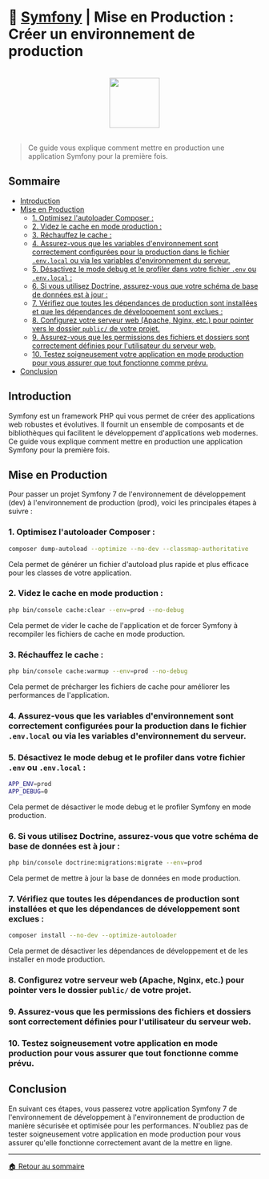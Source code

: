 # 🚀 **[Symfony](https://symfony.com/)** | Mise en Production : Créer un environnement de production

<br>

<center>
<img src="https://symfony.com/logos/symfony_black_03.png" width="100">
</center>

<br>

> Ce guide vous explique comment mettre en production une application Symfony pour la première fois.

## Sommaire

-   [Introduction](#introduction)
-   [Mise en Production](#mise-en-production)
    -   [1. Optimisez l'autoloader Composer :](#1-optimisez-lautoloader-composer-)
    -   [2. Videz le cache en mode production :](#2-videz-le-cache-en-mode-production-)
    -   [3. Réchauffez le cache :](#3-réchauffez-le-cache-)
    -   [4. Assurez-vous que les variables d'environnement sont correctement configurées pour la production dans le fichier `.env.local` ou via les variables d'environnement du serveur.](#4-assurez-vous-que-les-variables-denvironnement-sont-correctement-configurées-pour-la-production-dans-le-fichier-envlocal-ou-via-les-variables-denvironnement-du-serveur)
    -   [5. Désactivez le mode debug et le profiler dans votre fichier `.env` ou `.env.local` :](#5-désactivez-le-mode-debug-et-le-profiler-dans-votre-fichier-env-ou-envlocal-)
    -   [6. Si vous utilisez Doctrine, assurez-vous que votre schéma de base de données est à jour :](#6-si-vous-utilisez-doctrine-assurez-vous-que-votre-schéma-de-base-de-données-est-à-jour-)
    -   [7. Vérifiez que toutes les dépendances de production sont installées et que les dépendances de développement sont exclues :](#7-vérifiez-que-toutes-les-dépendances-de-production-sont-installées-et-que-les-dépendances-de-développement-sont-exclues-)
    -   [8. Configurez votre serveur web (Apache, Nginx, etc.) pour pointer vers le dossier `public/` de votre projet.](#8-configurez-votre-serveur-web-apache-nginx-etc-pour-pointer-vers-le-dossier-public-de-votre-projet)
    -   [9. Assurez-vous que les permissions des fichiers et dossiers sont correctement définies pour l'utilisateur du serveur web.](#9-assurez-vous-que-les-permissions-des-fichiers-et-dossiers-sont-correctement-définies-pour-lutilisateur-du-serveur-web)
    -   [10. Testez soigneusement votre application en mode production pour vous assurer que tout fonctionne comme prévu.](#10-testez-soigneusement-votre-application-en-mode-production-pour-vous-assurer-que-tout-fonctionne-comme-prévu)
-   [Conclusion](#conclusion)

## Introduction

Symfony est un framework PHP qui vous permet de créer des applications web robustes et évolutives. Il fournit un ensemble de composants et de bibliothèques qui facilitent le développement d'applications web modernes. Ce guide vous explique comment mettre en production une application Symfony pour la première fois.

## Mise en Production

Pour passer un projet Symfony 7 de l'environnement de développement (dev) à l'environnement de production (prod), voici les principales étapes à suivre :

### 1. Optimisez l'autoloader Composer :

```bash
composer dump-autoload --optimize --no-dev --classmap-authoritative
```

Cela permet de générer un fichier d'autoload plus rapide et plus efficace pour les classes de votre application.

### 2. Videz le cache en mode production :

```bash
php bin/console cache:clear --env=prod --no-debug
```

Cela permet de vider le cache de l'application et de forcer Symfony à recompiler les fichiers de cache en mode production.

### 3. Réchauffez le cache :

```bash
php bin/console cache:warmup --env=prod --no-debug
```

Cela permet de précharger les fichiers de cache pour améliorer les performances de l'application.

### 4. Assurez-vous que les variables d'environnement sont correctement configurées pour la production dans le fichier `.env.local` ou via les variables d'environnement du serveur.

### 5. Désactivez le mode debug et le profiler dans votre fichier `.env` ou `.env.local` :

```bash
APP_ENV=prod
APP_DEBUG=0
```

Cela permet de désactiver le mode debug et le profiler Symfony en mode production.

### 6. Si vous utilisez Doctrine, assurez-vous que votre schéma de base de données est à jour :

```bash
php bin/console doctrine:migrations:migrate --env=prod
```

Cela permet de mettre à jour la base de données en mode production.

### 7. Vérifiez que toutes les dépendances de production sont installées et que les dépendances de développement sont exclues :

```bash
composer install --no-dev --optimize-autoloader
```

Cela permet de désactiver les dépendances de développement et de les installer en mode production.

### 8. Configurez votre serveur web (Apache, Nginx, etc.) pour pointer vers le dossier `public/` de votre projet.

### 9. Assurez-vous que les permissions des fichiers et dossiers sont correctement définies pour l'utilisateur du serveur web.

### 10. Testez soigneusement votre application en mode production pour vous assurer que tout fonctionne comme prévu.

## Conclusion

En suivant ces étapes, vous passerez votre application Symfony 7 de l'environnement de développement à l'environnement de production de manière sécurisée et optimisée pour les performances. N'oubliez pas de tester soigneusement votre application en mode production pour vous assurer qu'elle fonctionne correctement avant de la mettre en ligne.

---

[🏠 Retour au sommaire](#)
